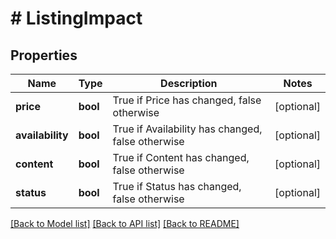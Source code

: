 # # ListingImpact

## Properties

Name | Type | Description | Notes
------------ | ------------- | ------------- | -------------
**price** | **bool** | True if Price has changed, false otherwise | [optional]
**availability** | **bool** | True if Availability has changed, false otherwise | [optional]
**content** | **bool** | True if Content has changed, false otherwise | [optional]
**status** | **bool** | True if Status has changed, false otherwise | [optional]

[[Back to Model list]](../../README.md#models) [[Back to API list]](../../README.md#endpoints) [[Back to README]](../../README.md)
